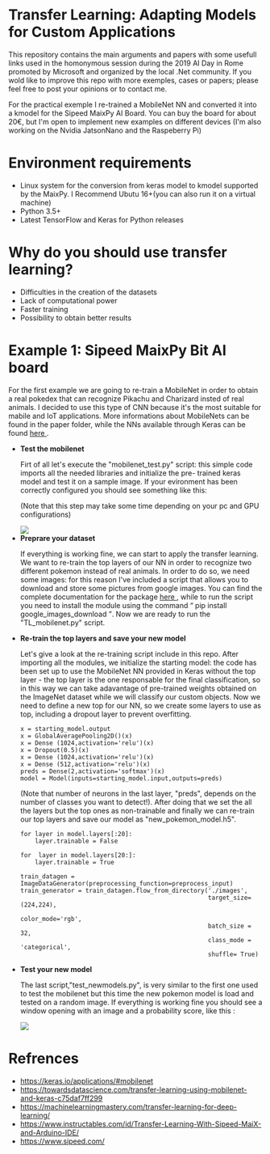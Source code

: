 # Transfer Learning: Adapting Models for Custom Applications
This repository contains the main arguments and papers with some usefull links used in the homonymous session during the 2019 AI Day in Rome promoted by Microsoft and organized by the local .Net community. If you wold like to improve this repo with more exemples, cases or papers; please feel free to post your opinions or to contact me.

For the practical exemple I re-trained a MobileNet NN and converted it into a kmodel for the Sipeed MaixPy AI Board. You can buy the board for about 20€, but I'm open to implement new examples on different devices (I'm also working on the Nvidia JatsonNano and the Raspeberry Pi)

# Environment requirements
- Linux system for the conversion from keras model to kmodel supported by the MaixPy. I Recommend Ubutu 16+(you can also run it on a virtual machine)
- Python 3.5+
- Latest TensorFlow and Keras for Python releases 

# Why do you should use transfer learning?
- Difficulties in the creation of the datasets
- Lack of computational power 
- Faster training
- Possibility to obtain better results 

# Example 1: Sipeed MaixPy Bit AI board
For the first example we are going to re-train a MobileNet in order to obtain a real pokedex that can recognize Pikachu and Charizard insted of real animals. I decided to use this type of CNN because it's the most suitable for mabile and IoT applications. More informations about MobileNets can be found in the paper folder, while the NNs available through Keras can be found <a href="https://keras.io/applications/#mobilenet"> here </a>.
<ul>
  <li><b> Test the mobilenet </b></li>
  
Firt of all let's execute the "mobilenet_test.py" script: this simple code imports all the needed libraries and initialize the pre-    trained keras model and test it on a sample image. If your evironment has been correctly configured you should see something like this:

(Note that this step may take some time depending on your pc and GPU configurations)

<img src="https://drive.google.com/uc?id=1N-gGAXOa3CjbYn2mM2fOfpQ-FbUjh0Au"> 


<li><b> Preprare your dataset </b></li>

If everything is working fine, we can start to apply the transfer learning. We want to re-train the top layers of our NN in order to recognize two different pokemon instead of real animals. In order to do so, we need some images: for this reason I've included a script that allows you to download and store some pictures from google images. You can find the complete documentation for the package <a href="https://github.com/hardikvasa/google-images-download"> here </a>, while to run the script you need to install the module using the command <q> pip install google_images_download </q>. Now we are ready to run the "TL_mobilenet.py" script.


<li><b> Re-train the top layers and save your new model </b></li>

Let's give a look at the re-training script include in this repo. After importing all the modules, we initialize the starting model: the code has been set up to use the MobileNet NN provided in Keras without the top layer - the top layer is the one responsable for the final classification, so in this way we can take adavantage of pre-trained weights obtained on the ImageNet dataset while we will classify our custom objects. Now we need to define a new top for our NN, so we create some layers to use as top, including a dropout layer to prevent overfitting. 

```
x = starting_model.output 
x = GlobalAveragePooling2D()(x)
x = Dense (1024,activation='relu')(x)
x = Dropout(0.5)(x) 
x = Dense (1024,activation='relu')(x)
x = Dense (512,activation='relu')(x)
preds = Dense(2,activation='softmax')(x)
model = Model(inputs=starting_model.input,outputs=preds)

```

(Note that number of neurons in the last layer, "preds", depends on the number of classes you want to detect!).
After doing that we set the all the layers but the top ones as non-trainable and finally we can re-train our top layers and save our model as "new_pokemon_model.h5".


```
for layer in model.layers[:20]:
    layer.trainable = False

for  layer in model.layers[20:]:
    layer.trainable = True   

train_datagen = ImageDataGenerator(preprocessing_function=preprocess_input)
train_generator = train_datagen.flow_from_directory('./images',
                                                    target_size=(224,224),
                                                    color_mode='rgb',
                                                    batch_size = 32,
                                                    class_mode = 'categorical',
                                                    shuffle= True)

```

<li><b> Test your new model </b></li>

The last script,"test_newmodels.py", is very similar to the first one used to test the mobilenet but this time the new pokemon model is load and tested on a random image. If everything is working fine you should see a window opening with an image and a probability score, like this :


<img src="https://drive.google.com/uc?id=1rhcL-7tAdnWJt4Bow6j8EmB5f4-POtvY">
</ul>


# Refrences 
- https://keras.io/applications/#mobilenet
- https://towardsdatascience.com/transfer-learning-using-mobilenet-and-keras-c75daf7ff299
- https://machinelearningmastery.com/transfer-learning-for-deep-learning/
- https://www.instructables.com/id/Transfer-Learning-With-Sipeed-MaiX-and-Arduino-IDE/
- https://www.sipeed.com/
